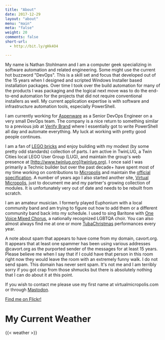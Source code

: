 ```yaml
---
title: "About"
date: 2017-12-29
layout: "about"
menu: "main"
meta: "false"
weight: 20
comments: false
short-url:
  - http://bit.ly/gHk4O4

---
```

My name is Nathan Stohlmann and I am a computer geek specializing in software automation and related engineering. Some might use the current hot buzzword "DevOps". This is a skill set and focus that developed out of the 15 years when I designed and scripted Windows Installer based installation packages. Over time I took over the build automation for many of the products I was packaging and the logical next move was to do the end-to-end automation for the projects that did not require conventional installers as well. My current application expertise is with software and infrastructure automation tools, especially PowerShell.

I am currently working for [Aspenware](https://aspenware.com) as a Senior DevOps Engineer on a very small DevOps team. The company is a nice return to something similar to a previous job at [Verify Brand](http://www.verifybrand.com) where I essentially got to write PowerShell all day and automate everything. My luck at working with pretty good people continues.

I am a fan of [LEGO bricks](http://www.lego.com) and enjoy building with my modest (by some pretty odd standards) collection of parts. I am active in TwinLUG, a Twin Cities local LEGO User Group (LUG), and maintain the group's web presence at [http://www.twinlug.org](twinlug.org). I once said I was primarily a Technic builder but over the past decade+ have spent most of my time working on contributions to [Micropolis](http://www.flickr.com/groups/1148237@N21/) and maintain the [official specification](http://twinlug.com/micropolis-micro-city-standard/). A number of years ago I also started another site, [Virtual Micropolis](http://virtualmicropolis.com), just to document me and my partner's growing collection of modules. It is unfortunately very out of date and needs to be rebuilt from scratch.

I am an amateur musician. I formerly played Euphonium with a local community band and am trying to figure out how to add them or a different community band back into my schedule. I used to sing Baritone with [One Voice Mixed Chorus](http://ovmc.org), a nationally recognized LGBTQA choir. You can also almost always find me at one or more [TubaChristmas](http://tubachristmas.com) performances every year.

A note about spam that appears to have come from my domain, cavort.org. It appears that at least one spammer has been using various addresses @cavort.org as the purported sender of the messages for at least 15 years. Please believe me when I say that if I could have that person in this room right now they would leave the room with an extremely funny walk. I do not send spam. This domain has never sent spam. It's not me and I am terribly sorry if you got crap from those shmucks but there is absolutely nothing that I can do about it at this point.

If you wish to contact me please use my first name at virtualmicropolis.com or through [Mastodon](https://twit.social/@cavorter).

[Find me on Flickr!](http://flickr.com/photos/cavort)

# My Current Weather

{{< weather >}}